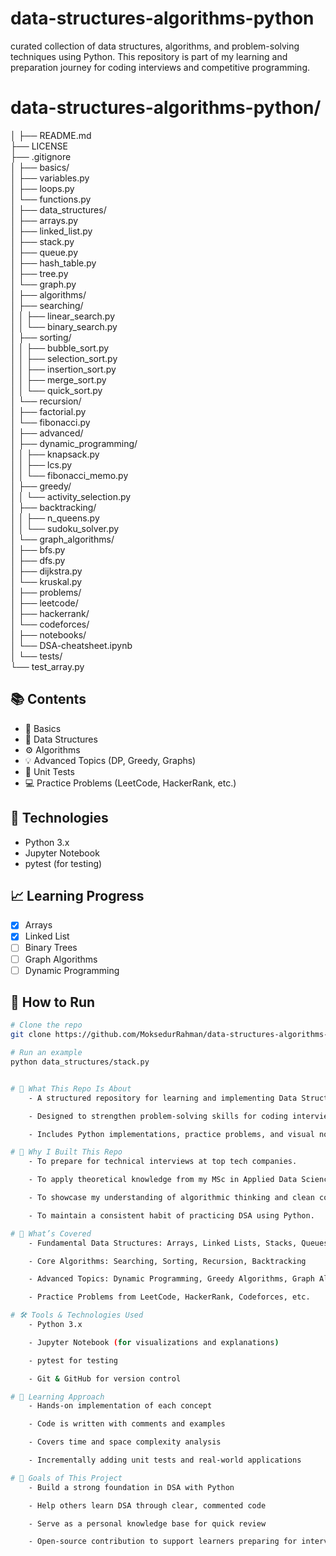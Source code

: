 # data-structures-algorithms-python
 curated collection of data structures, algorithms, and problem-solving techniques using Python. This repository is part of my learning and preparation journey for coding interviews and competitive programming.

# data-structures-algorithms-python/  
│
├── README.md  
├── LICENSE  
├── .gitignore  
│
├── basics/  
│   ├── variables.py  
│   ├── loops.py  
│   └── functions.py  
│
├── data_structures/  
│   ├── arrays.py  
│   ├── linked_list.py  
│   ├── stack.py  
│   ├── queue.py  
│   ├── hash_table.py  
│   ├── tree.py  
│   └── graph.py  
│
├── algorithms/  
│   ├── searching/  
│   │   ├── linear_search.py  
│   │   └── binary_search.py  
│   ├── sorting/  
│   │   ├── bubble_sort.py  
│   │   ├── selection_sort.py  
│   │   ├── insertion_sort.py  
│   │   ├── merge_sort.py  
│   │   └── quick_sort.py  
│   └── recursion/  
│       ├── factorial.py  
│       └── fibonacci.py  
│
├── advanced/  
│   ├── dynamic_programming/  
│   │   ├── knapsack.py  
│   │   ├── lcs.py  
│   │   └── fibonacci_memo.py  
│   ├── greedy/  
│   │   └── activity_selection.py  
│   ├── backtracking/  
│   │   ├── n_queens.py  
│   │   └── sudoku_solver.py  
│   └── graph_algorithms/  
│       ├── bfs.py  
│       ├── dfs.py  
│       ├── dijkstra.py  
│       └── kruskal.py  
│
├── problems/   
│   ├── leetcode/  
│   ├── hackerrank/  
│   └── codeforces/  
│
├── notebooks/  
│   └── DSA-cheatsheet.ipynb  
│
└── tests/  
    └── test_array.py  


## 📚 Contents

- 🔰 Basics
- 🧱 Data Structures
- ⚙️ Algorithms
- 💡 Advanced Topics (DP, Greedy, Graphs)
- 🧪 Unit Tests
- 💻 Practice Problems (LeetCode, HackerRank, etc.)

## 🧰 Technologies

- Python 3.x
- Jupyter Notebook
- pytest (for testing)

## 📈 Learning Progress

- [x] Arrays
- [x] Linked List
- [ ] Binary Trees
- [ ] Graph Algorithms
- [ ] Dynamic Programming

## 🚀 How to Run

```bash
# Clone the repo
git clone https://github.com/MoksedurRahman/data-structures-algorithms-python.git

# Run an example
python data_structures/stack.py


# 🧠 What This Repo Is About
    - A structured repository for learning and implementing Data Structures and Algorithms (DSA) in Python.

    - Designed to strengthen problem-solving skills for coding interviews and competitive programming.

    - Includes Python implementations, practice problems, and visual notebooks.

# 📌 Why I Built This Repo
    - To prepare for technical interviews at top tech companies.

    - To apply theoretical knowledge from my MSc in Applied Data Science.

    - To showcase my understanding of algorithmic thinking and clean coding.

    - To maintain a consistent habit of practicing DSA using Python.

# 🧱 What’s Covered
    - Fundamental Data Structures: Arrays, Linked Lists, Stacks, Queues, Hash Tables, Trees, Graphs

    - Core Algorithms: Searching, Sorting, Recursion, Backtracking

    - Advanced Topics: Dynamic Programming, Greedy Algorithms, Graph Algorithms

    - Practice Problems from LeetCode, HackerRank, Codeforces, etc.

# 🛠️ Tools & Technologies Used
    - Python 3.x

    - Jupyter Notebook (for visualizations and explanations)

    - pytest for testing

    - Git & GitHub for version control

# 📘 Learning Approach
    - Hands-on implementation of each concept

    - Code is written with comments and examples

    - Covers time and space complexity analysis

    - Incrementally adding unit tests and real-world applications

# 🎯 Goals of This Project
    - Build a strong foundation in DSA with Python

    - Help others learn DSA through clear, commented code

    - Serve as a personal knowledge base for quick review

    - Open-source contribution to support learners preparing for interviews
